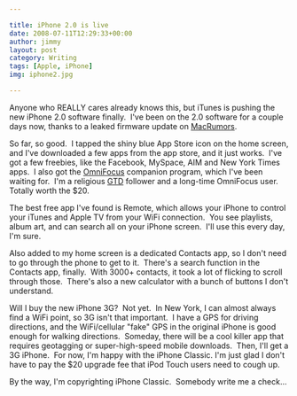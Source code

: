 ```yaml
---

title: iPhone 2.0 is live
date: 2008-07-11T12:29:33+00:00
author: jimmy
layout: post
category: Writing
tags: [Apple, iPhone]
img: iphone2.jpg

---
```


Anyone who REALLY cares already knows this, but iTunes is pushing the new iPhone 2.0 software finally.  I've been on the 2.0 software for a couple days now, thanks to a leaked firmware update on <a href="http://www.macrumors.com/2008/07/10/iphone-2-0-firmware-5a347-available-early/" target="_blank">MacRumors</a>.
  
So far, so good.  I tapped the shiny blue App Store icon on the home screen, and I've downloaded a few apps from the app store, and it just works.  I've got a few freebies, like the Facebook, MySpace, AIM and New York Times apps.  I also got the <a href="http://www.omnigroup.com/applications/omnifocus/" target="_blank">OmniFocus</a> companion program, which I've been waiting for.  I'm a religious <a href="http://en.wikipedia.org/wiki/Getting_Things_Done" target="_blank">GTD</a> follower and a long-time OmniFocus user.  Totally worth the $20.

The best free app I've found is Remote, which allows your iPhone to control your iTunes and Apple TV from your WiFi connection.  You see playlists, album art, and can search all on your iPhone screen.  I'll use this every day, I'm sure.

Also added to my home screen is a dedicated Contacts app, so I don't need to go through the phone to get to it.  There's a search function in the Contacts app, finally.  With 3000+ contacts, it took a lot of flicking to scroll through those.  There's also a new calculator with a bunch of buttons I don't understand.

Will I buy the new iPhone 3G?  Not yet.  In New York, I can almost always find a WiFi point, so 3G isn't that important.  I have a GPS for driving directions, and the WiFi/cellular "fake" GPS in the original iPhone is good enough for walking directions.  Someday, there will be a cool killer app that requires geotagging or super-high-speed mobile downloads.  Then, I'll get a 3G iPhone.  For now, I'm happy with the iPhone Classic. I'm just glad I don't have to pay the $20 upgrade fee that iPod Touch users need to cough up.

By the way, I'm copyrighting iPhone Classic.  Somebody write me a check&#8230;

